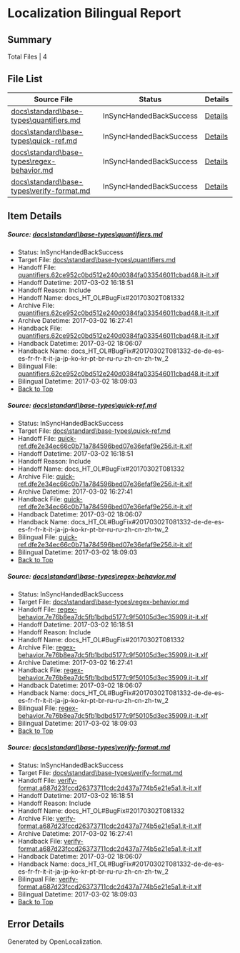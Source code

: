 # <a name='report-top'></a> Localization Bilingual Report

## Summary
 Total Files | 4

## File List
 Source File | Status | Details 
 ----------- | ------ | ------- 
 [docs\standard\base-types\quantifiers.md](https://github.com/dotnet/docs/blob/90fe68f7f3c4b46502b5d3770b1a2d57c6af748a/docs/standard/base-types/quantifiers.md) | InSyncHandedBackSuccess | [Details](#cd47cc351fb926bcf444bdcbd12f3cd61d9fb3273391)
 [docs\standard\base-types\quick-ref.md](https://github.com/dotnet/docs/blob/90fe68f7f3c4b46502b5d3770b1a2d57c6af748a/docs/standard/base-types/quick-ref.md) | InSyncHandedBackSuccess | [Details](#a6644fc2431beafa2128287eeac73bd598ee304a3392)
 [docs\standard\base-types\regex-behavior.md](https://github.com/dotnet/docs/blob/90fe68f7f3c4b46502b5d3770b1a2d57c6af748a/docs/standard/base-types/regex-behavior.md) | InSyncHandedBackSuccess | [Details](#5656cabb708dcfc311ac7a709446003951b97aa63393)
 [docs\standard\base-types\verify-format.md](https://github.com/dotnet/docs/blob/90fe68f7f3c4b46502b5d3770b1a2d57c6af748a/docs/standard/base-types/verify-format.md) | InSyncHandedBackSuccess | [Details](#077a09152ac23c986a751f42c893e1dcca8582913407)

## Item Details
##### <a name='cd47cc351fb926bcf444bdcbd12f3cd61d9fb3273391'></a> Source: [docs\standard\base-types\quantifiers.md](https://github.com/dotnet/docs/blob/90fe68f7f3c4b46502b5d3770b1a2d57c6af748a/docs/standard/base-types/quantifiers.md)
* Status: InSyncHandedBackSuccess
* Target File: [docs\standard\base-types\quantifiers.md](https://github.com/dotnet/docs.it-it/blob/5b80b454a088a63e9d13ed05bd6e8daf7d8683a4/docs/standard/base-types/quantifiers.md)
* Handoff File: [quantifiers.62ce952c0bd512e240d0384fa033546011cbad48.it-it.xlf](https://github.com/dotnet/docs.handoff/blob/2d3dcfcebf2509b8f7a0001019b8ece0c70727ee/ol-handoff/dotnet/docs.it-it/master/dotnet-core/quantifiers.62ce952c0bd512e240d0384fa033546011cbad48.it-it.xlf)
* Handoff Datetime: 2017-03-02 16:18:51
* Handoff Reason: Include
* Handoff Name: docs_HT_OL#BugFix#20170302T081332
* Archive File: [quantifiers.62ce952c0bd512e240d0384fa033546011cbad48.it-it.xlf](https://github.com/dotnet/docs.handoff/blob/8b5194df6ce2e34d378d10fc1451d53d9f652138/ol-archive/dotnet/docs.it-it/master/dotnet-core/quantifiers.62ce952c0bd512e240d0384fa033546011cbad48.it-it.xlf)
* Archive Datetime: 2017-03-02 16:27:41
* Handback File: [quantifiers.62ce952c0bd512e240d0384fa033546011cbad48.it-it.xlf](https://github.com/dotnet/docs.handback/blob/9c0e37a14e5e0d130b12c05351120d5835cc86ef/ol-handback/dotnet/docs.it-it/master/dotnet-core/quantifiers.62ce952c0bd512e240d0384fa033546011cbad48.it-it.xlf)
* Handback Datetime: 2017-03-02 18:06:07
* Handback Name: docs_HT_OL#BugFix#20170302T081332-de-de-es-es-fr-fr-it-it-ja-jp-ko-kr-pt-br-ru-ru-zh-cn-zh-tw_2
* Bilingual File: [quantifiers.62ce952c0bd512e240d0384fa033546011cbad48.it-it.xlf](https://github.com/dotnet/docs.handback/blob/9c0e37a14e5e0d130b12c05351120d5835cc86ef/ol-handback/dotnet/docs.it-it/master/dotnet-core/quantifiers.62ce952c0bd512e240d0384fa033546011cbad48.it-it.xlf)
* Bilingual Datetime: 2017-03-02 18:09:03
* [Back to Top](#report-top)

##### <a name='a6644fc2431beafa2128287eeac73bd598ee304a3392'></a> Source: [docs\standard\base-types\quick-ref.md](https://github.com/dotnet/docs/blob/90fe68f7f3c4b46502b5d3770b1a2d57c6af748a/docs/standard/base-types/quick-ref.md)
* Status: InSyncHandedBackSuccess
* Target File: [docs\standard\base-types\quick-ref.md](https://github.com/dotnet/docs.it-it/blob/5b80b454a088a63e9d13ed05bd6e8daf7d8683a4/docs/standard/base-types/quick-ref.md)
* Handoff File: [quick-ref.dfe2e34ec66c0b71a784596bed07e36efaf9e256.it-it.xlf](https://github.com/dotnet/docs.handoff/blob/2d3dcfcebf2509b8f7a0001019b8ece0c70727ee/ol-handoff/dotnet/docs.it-it/master/dotnet-core/quick-ref.dfe2e34ec66c0b71a784596bed07e36efaf9e256.it-it.xlf)
* Handoff Datetime: 2017-03-02 16:18:51
* Handoff Reason: Include
* Handoff Name: docs_HT_OL#BugFix#20170302T081332
* Archive File: [quick-ref.dfe2e34ec66c0b71a784596bed07e36efaf9e256.it-it.xlf](https://github.com/dotnet/docs.handoff/blob/8b5194df6ce2e34d378d10fc1451d53d9f652138/ol-archive/dotnet/docs.it-it/master/dotnet-core/quick-ref.dfe2e34ec66c0b71a784596bed07e36efaf9e256.it-it.xlf)
* Archive Datetime: 2017-03-02 16:27:41
* Handback File: [quick-ref.dfe2e34ec66c0b71a784596bed07e36efaf9e256.it-it.xlf](https://github.com/dotnet/docs.handback/blob/9c0e37a14e5e0d130b12c05351120d5835cc86ef/ol-handback/dotnet/docs.it-it/master/dotnet-core/quick-ref.dfe2e34ec66c0b71a784596bed07e36efaf9e256.it-it.xlf)
* Handback Datetime: 2017-03-02 18:06:07
* Handback Name: docs_HT_OL#BugFix#20170302T081332-de-de-es-es-fr-fr-it-it-ja-jp-ko-kr-pt-br-ru-ru-zh-cn-zh-tw_2
* Bilingual File: [quick-ref.dfe2e34ec66c0b71a784596bed07e36efaf9e256.it-it.xlf](https://github.com/dotnet/docs.handback/blob/9c0e37a14e5e0d130b12c05351120d5835cc86ef/ol-handback/dotnet/docs.it-it/master/dotnet-core/quick-ref.dfe2e34ec66c0b71a784596bed07e36efaf9e256.it-it.xlf)
* Bilingual Datetime: 2017-03-02 18:09:03
* [Back to Top](#report-top)

##### <a name='5656cabb708dcfc311ac7a709446003951b97aa63393'></a> Source: [docs\standard\base-types\regex-behavior.md](https://github.com/dotnet/docs/blob/90fe68f7f3c4b46502b5d3770b1a2d57c6af748a/docs/standard/base-types/regex-behavior.md)
* Status: InSyncHandedBackSuccess
* Target File: [docs\standard\base-types\regex-behavior.md](https://github.com/dotnet/docs.it-it/blob/5b80b454a088a63e9d13ed05bd6e8daf7d8683a4/docs/standard/base-types/regex-behavior.md)
* Handoff File: [regex-behavior.7e76b8ea7dc5fb1bdbd5177c9f50105d3ec35909.it-it.xlf](https://github.com/dotnet/docs.handoff/blob/2d3dcfcebf2509b8f7a0001019b8ece0c70727ee/ol-handoff/dotnet/docs.it-it/master/dotnet-core/regex-behavior.7e76b8ea7dc5fb1bdbd5177c9f50105d3ec35909.it-it.xlf)
* Handoff Datetime: 2017-03-02 16:18:51
* Handoff Reason: Include
* Handoff Name: docs_HT_OL#BugFix#20170302T081332
* Archive File: [regex-behavior.7e76b8ea7dc5fb1bdbd5177c9f50105d3ec35909.it-it.xlf](https://github.com/dotnet/docs.handoff/blob/8b5194df6ce2e34d378d10fc1451d53d9f652138/ol-archive/dotnet/docs.it-it/master/dotnet-core/regex-behavior.7e76b8ea7dc5fb1bdbd5177c9f50105d3ec35909.it-it.xlf)
* Archive Datetime: 2017-03-02 16:27:41
* Handback File: [regex-behavior.7e76b8ea7dc5fb1bdbd5177c9f50105d3ec35909.it-it.xlf](https://github.com/dotnet/docs.handback/blob/9c0e37a14e5e0d130b12c05351120d5835cc86ef/ol-handback/dotnet/docs.it-it/master/dotnet-core/regex-behavior.7e76b8ea7dc5fb1bdbd5177c9f50105d3ec35909.it-it.xlf)
* Handback Datetime: 2017-03-02 18:06:07
* Handback Name: docs_HT_OL#BugFix#20170302T081332-de-de-es-es-fr-fr-it-it-ja-jp-ko-kr-pt-br-ru-ru-zh-cn-zh-tw_2
* Bilingual File: [regex-behavior.7e76b8ea7dc5fb1bdbd5177c9f50105d3ec35909.it-it.xlf](https://github.com/dotnet/docs.handback/blob/9c0e37a14e5e0d130b12c05351120d5835cc86ef/ol-handback/dotnet/docs.it-it/master/dotnet-core/regex-behavior.7e76b8ea7dc5fb1bdbd5177c9f50105d3ec35909.it-it.xlf)
* Bilingual Datetime: 2017-03-02 18:09:03
* [Back to Top](#report-top)

##### <a name='077a09152ac23c986a751f42c893e1dcca8582913407'></a> Source: [docs\standard\base-types\verify-format.md](https://github.com/dotnet/docs/blob/90fe68f7f3c4b46502b5d3770b1a2d57c6af748a/docs/standard/base-types/verify-format.md)
* Status: InSyncHandedBackSuccess
* Target File: [docs\standard\base-types\verify-format.md](https://github.com/dotnet/docs.it-it/blob/5b80b454a088a63e9d13ed05bd6e8daf7d8683a4/docs/standard/base-types/verify-format.md)
* Handoff File: [verify-format.a687d23fccd26373711cdc2d437a774b5e21e5a1.it-it.xlf](https://github.com/dotnet/docs.handoff/blob/2d3dcfcebf2509b8f7a0001019b8ece0c70727ee/ol-handoff/dotnet/docs.it-it/master/dotnet-core/verify-format.a687d23fccd26373711cdc2d437a774b5e21e5a1.it-it.xlf)
* Handoff Datetime: 2017-03-02 16:18:51
* Handoff Reason: Include
* Handoff Name: docs_HT_OL#BugFix#20170302T081332
* Archive File: [verify-format.a687d23fccd26373711cdc2d437a774b5e21e5a1.it-it.xlf](https://github.com/dotnet/docs.handoff/blob/8b5194df6ce2e34d378d10fc1451d53d9f652138/ol-archive/dotnet/docs.it-it/master/dotnet-core/verify-format.a687d23fccd26373711cdc2d437a774b5e21e5a1.it-it.xlf)
* Archive Datetime: 2017-03-02 16:27:41
* Handback File: [verify-format.a687d23fccd26373711cdc2d437a774b5e21e5a1.it-it.xlf](https://github.com/dotnet/docs.handback/blob/9c0e37a14e5e0d130b12c05351120d5835cc86ef/ol-handback/dotnet/docs.it-it/master/dotnet-core/verify-format.a687d23fccd26373711cdc2d437a774b5e21e5a1.it-it.xlf)
* Handback Datetime: 2017-03-02 18:06:07
* Handback Name: docs_HT_OL#BugFix#20170302T081332-de-de-es-es-fr-fr-it-it-ja-jp-ko-kr-pt-br-ru-ru-zh-cn-zh-tw_2
* Bilingual File: [verify-format.a687d23fccd26373711cdc2d437a774b5e21e5a1.it-it.xlf](https://github.com/dotnet/docs.handback/blob/9c0e37a14e5e0d130b12c05351120d5835cc86ef/ol-handback/dotnet/docs.it-it/master/dotnet-core/verify-format.a687d23fccd26373711cdc2d437a774b5e21e5a1.it-it.xlf)
* Bilingual Datetime: 2017-03-02 18:09:03
* [Back to Top](#report-top)


## Error Details

Generated by OpenLocalization.
